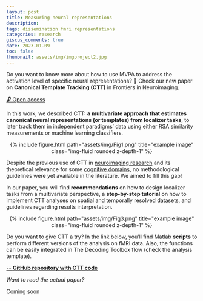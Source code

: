```yaml
---
layout: post
title: Measuring neural representations
description: 
tags: dissemination fmri representations
categories: research
giscus_comments: true
date: 2023-01-09
toc: false
thumbnail: assets/img/imgproject2.jpg
---
```


Do you want to know more about how to use MVPA to address the activation level of specific neural representations? 🧠 Check our new paper on **Canonical Template Tracking (CTT)** in Frontiers in Neuroimaging. 

[🔓 Open access](https://www.frontiersin.org/articles/10.3389/fnimg.2022.974927/abstract)

In this work, we described CTT: **a multivariate approach that estimates canonical neural representations (or templates) from localizer tasks**, to later track them in independent paradigms’ data using either RSA similarity measurements or machine learning classifiers.

<div class="row" style="text-align: center;">
    <div class="col-sm mt-0 mt-md-0">
        {% include figure.html path="assets/img/Fig1.png" title="example image" class="img-fluid rounded z-depth-1" %}
    </div>
</div>
<div class="caption">
    
</div>

Despite the previous use of CTT in [neuroimaging research](https://doi.org/10.1038/nn.3973) and its theoretical relevance for some [cognitive domains](https://doi.org/10.1038/s41583-022-00570-z), no methodological guidelines were yet available in the literature. We aimed to fill this gap!

In our paper, you will find **recommendations** on how to design localizer tasks from a multivariate perspective, a **step-by-step tutorial** on how to implement CTT analyses on spatial and temporally resolved datasets, and guidelines regarding results interpretation. 
<div class="row" style="text-align: center;">
    <div class="col-sm mt-0 mt-md-0">
        {% include figure.html path="assets/img/Fig3.png" title="example image" class="img-fluid rounded z-depth-1" %}
    </div>
</div>
<div class="caption">
    
</div>

Do you want to give CTT a try? In the link below, you’ll find Matlab **scripts** to perform different versions of the analysis on fMRI data. Also, the functions can be easily integrated in The Decoding Toolbox flow (check the analysis template).

[-- **GitHub repository with CTT code**](https://github.com/AnaPalenciano/Canonical_Template_Tracking)

 


*Want to read the actual paper?*

Coming soon





